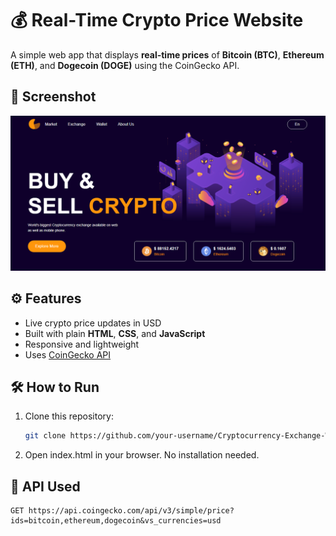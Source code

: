 # 💰 Real-Time Crypto Price Website

A simple web app that displays **real-time prices** of **Bitcoin (BTC)**, **Ethereum (ETH)**, and **Dogecoin (DOGE)** using the CoinGecko API.

## 📸 Screenshot

![Website Preview](images/desktopview.png)  

## ⚙️ Features

- Live crypto price updates in USD
- Built with plain **HTML**, **CSS**, and **JavaScript**
- Responsive and lightweight
- Uses [CoinGecko API](https://www.coingecko.com/en/api)

## 🛠️ How to Run

1. Clone this repository:
   ```bash
   git clone https://github.com/your-username/Cryptocurrency-Exchange-Website.git

2. Open index.html in your browser. No installation needed.

## 📡 API Used
    GET https://api.coingecko.com/api/v3/simple/price?ids=bitcoin,ethereum,dogecoin&vs_currencies=usd


